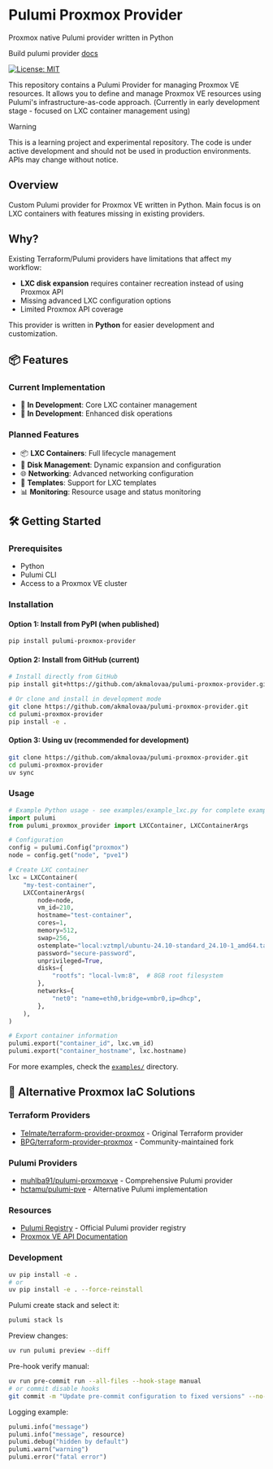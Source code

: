 # Pulumi Proxmox Provider

Proxmox native Pulumi provider written in Python

Build pulumi provider [docs](https://www.pulumi.com/docs/iac/build-with-pulumi/build-a-provider/)

[![License: MIT](https://img.shields.io/badge/License-MIT-yellow.svg)](https://opensource.org/licenses/MIT)

This repository contains a Pulumi Provider for managing Proxmox VE resources. It allows you to define and manage Proxmox VE resources using Pulumi's infrastructure-as-code approach. (Сurrently in early development stage - focused on LXC container management using)

> [!WARNING]
> This is a learning project and experimental repository. The code is under active development and should not be used in production environments. APIs may change without notice.

## Overview

Custom Pulumi provider for Proxmox VE written in Python. Main focus is on LXC containers with features missing in existing providers.

## Why?

Existing Terraform/Pulumi providers have limitations that affect my workflow:

- **LXC disk expansion** requires container recreation instead of using Proxmox API
- Missing advanced LXC configuration options
- Limited Proxmox API coverage

This provider is written in **Python** for easier development and customization.

## 📦 Features

### Current Implementation

- 🚧 **In Development**: Core LXC container management
- 🚧 **In Development**: Enhanced disk operations

### Planned Features

- 📦 **LXC Containers**: Full lifecycle management
- 💾 **Disk Management**: Dynamic expansion and configuration
- 🌐 **Networking**: Advanced networking configuration
- 🔧 **Templates**: Support for LXC templates
- 📊 **Monitoring**: Resource usage and status monitoring

## 🛠️ Getting Started

### Prerequisites

- Python
- Pulumi CLI
- Access to a Proxmox VE cluster

### Installation

#### Option 1: Install from PyPI (when published)

```bash
pip install pulumi-proxmox-provider
```

#### Option 2: Install from GitHub (current)

```bash
# Install directly from GitHub
pip install git+https://github.com/akmalovaa/pulumi-proxmox-provider.git

# Or clone and install in development mode
git clone https://github.com/akmalovaa/pulumi-proxmox-provider.git
cd pulumi-proxmox-provider
pip install -e .
```

#### Option 3: Using uv (recommended for development)

```bash
git clone https://github.com/akmalovaa/pulumi-proxmox-provider.git
cd pulumi-proxmox-provider
uv sync
```

### Usage

```python
# Example Python usage - see examples/example_lxc.py for complete example
import pulumi
from pulumi_proxmox_provider import LXCContainer, LXCContainerArgs

# Configuration
config = pulumi.Config("proxmox")
node = config.get("node", "pve1")

# Create LXC container
lxc = LXCContainer(
    "my-test-container",
    LXCContainerArgs(
        node=node,
        vm_id=210,
        hostname="test-container",
        cores=1,
        memory=512,
        swap=256,
        ostemplate="local:vztmpl/ubuntu-24.10-standard_24.10-1_amd64.tar.zst",
        password="secure-password",
        unprivileged=True,
        disks={
            "rootfs": "local-lvm:8",  # 8GB root filesystem
        },
        networks={
            "net0": "name=eth0,bridge=vmbr0,ip=dhcp",
        },
    ),
)

# Export container information
pulumi.export("container_id", lxc.vm_id)
pulumi.export("container_hostname", lxc.hostname)
```

For more examples, check the [`examples/`](./examples/) directory.

## 🔗 Alternative Proxmox IaC Solutions

### Terraform Providers

- [Telmate/terraform-provider-proxmox](https://github.com/Telmate/terraform-provider-proxmox) - Original Terraform provider
- [BPG/terraform-provider-proxmox](https://github.com/bpg/terraform-provider-proxmox) - Community-maintained fork

### Pulumi Providers

- [muhlba91/pulumi-proxmoxve](https://github.com/muhlba91/pulumi-proxmoxve) - Comprehensive Pulumi provider
- [hctamu/pulumi-pve](https://github.com/hctamu/pulumi-pve) - Alternative Pulumi implementation

### Resources

- [Pulumi Registry](https://www.pulumi.com/registry/) - Official Pulumi provider registry
- [Proxmox VE API Documentation](https://pve.proxmox.com/pve-docs/api-viewer/)

### Development

```sh
uv pip install -e .
# or
uv pip install -e . --force-reinstall
```

Pulumi create stack and select it:

```sh
pulumi stack ls
```

Preview changes:

```sh
uv run pulumi preview --diff
```

Pre-hook verify manual:

```sh
uv run pre-commit run --all-files --hook-stage manual
# or commit disable hooks
git commit -m "Update pre-commit configuration to fixed versions" --no-verify
```

Logging example:

```python
pulumi.info("message")
pulumi.info("message", resource)
pulumi.debug("hidden by default")
pulumi.warn("warning")
pulumi.error("fatal error")
```
